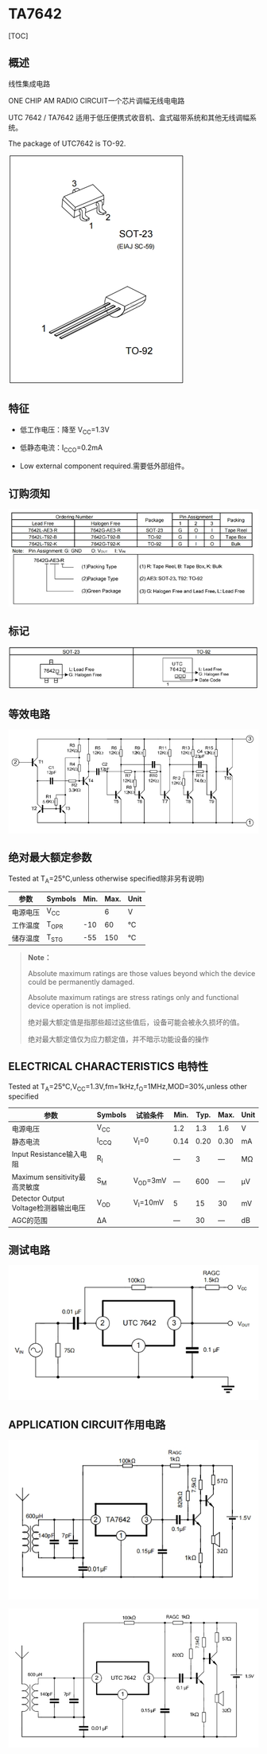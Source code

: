 # TA7642

[TOC]

## 概述

线性集成电路

ONE CHIP AM RADIO CIRCUIT一个芯片调幅无线电电路

UTC 7642 / TA7642 适用于低压便携式收音机、盒式磁带系统和其他无线调幅系统。

The package of UTC7642 is TO-92.

 ![](../../Images/7642_0.png)

## 特征

* 低工作电压：降至 V<sub>CC</sub>=1.3V

* 低静态电流：I<sub>CCO</sub>=0.2mA

* Low external component required.需要低外部组件。

## 订购须知

 ![](../../Images/7642_4.png)

## 标记

 ![](../../Images/7642_5.png)

## 等效电路

 ![](../../Images/7642_1.png)

## 绝对最大额定参数

Tested at T<sub>A</sub>=25°C,unless otherwise specified除非另有说明)

| 参数     | Symbols         | Min. | Max. | Unit |
| -------- | --------------- | ---- | ---- | ---- |
| 电源电压 | V<sub>CC</sub>  |      | 6    | V    |
| 工作温度 | T<sub>OPR</sub> | -10  | 60   | ℃    |
| 储存温度 | T<sub>STG</sub> | -55  | 150  | ℃    |

> **Note：** 
>
> Absolute maximum ratings are those values beyond which the device could be permanently damaged. 
>
> Absolute maximum ratings are stress ratings only and functional device operation is not implied.
>
> 绝对最大额定值是指那些超过这些值后，设备可能会被永久损坏的值。
>
> 绝对最大额定值仅为应力额定值，并不暗示功能设备的操作

## ELECTRICAL CHARACTERISTICS  电特性

Tested at T<sub>A</sub>=25°C,V<sub>CC</sub>=1.3V,fm=1kHz,f<sub>O</sub>=1MHz,MOD=30%,unless other specified

| 参数                                  | Symbols         | 试验条件           | Min. | Typ. | Max. | Unit |
| ------------------------------------- | --------------- | ------------------ | ---- | ---- | ---- | ---- |
| 电源电压                              | V<sub>CC</sub>  |                    | 1.2  | 1.3  | 1.6  | V    |
| 静态电流                              | I<sub>CCQ</sub> | V<sub>I</sub>=0    | 0.14 | 0.20 | 0.30 | mA   |
| Input Resistance输入电阻              | R<sub>I</sub>   |                    | —    | 3    | —    | MΩ   |
| Maximum sensitivity最高灵敏度         | S<sub>M</sub>   | V<sub>OD</sub>=3mV | —    | 600  | —    | μV   |
| Detector Output Voltage检测器输出电压 | V<sub>OD</sub>  | V<sub>I</sub>=10mV | 5    | 15   | 30   | mV   |
| AGC的范围                             | ∆A              |                    | —    | 30   | —    | dB   |

## 测试电路

 ![](../../Images/7642_2.png)

## APPLICATION CIRCUIT作用电路

 ![](../../Images/7642_3.png)

 ![](../../Images/7642_3_1.png)